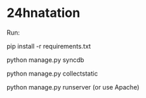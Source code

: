24hnatation
===========
Run:

pip install -r requirements.txt

python manage.py syncdb

python manage.py collectstatic

python manage.py runserver (or use Apache)
